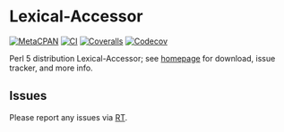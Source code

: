 # Lexical-Accessor

[![MetaCPAN](https://img.shields.io/cpan/v/Lexical-Accessor.svg)](https://metacpan.org/release/Lexical-Accessor)
[![CI](https://github.com/tobyink/p5-lexical-accessor/workflows/CI/badge.svg)](https://github.com/tobyink/p5-lexical-accessor/actions)
[![Coveralls](https://coveralls.io/repos/tobyink/p5-lexical-accessor/badge.svg?branch=master&amp;service=github)](https://coveralls.io/github/tobyink/p5-lexical-accessor)
[![Codecov](https://codecov.io/gh/tobyink/p5-lexical-accessor/branch/master/graph/badge.svg)](https://codecov.io/gh/tobyink/p5-lexical-accessor)

Perl 5 distribution Lexical-Accessor; see [homepage](https://metacpan.org/release/Lexical-Accessor)
for download, issue tracker, and more info.

## Issues

Please report any issues via [RT](https://rt.cpan.org/Dist/Display.html?Queue=Lexical-Accessor).

